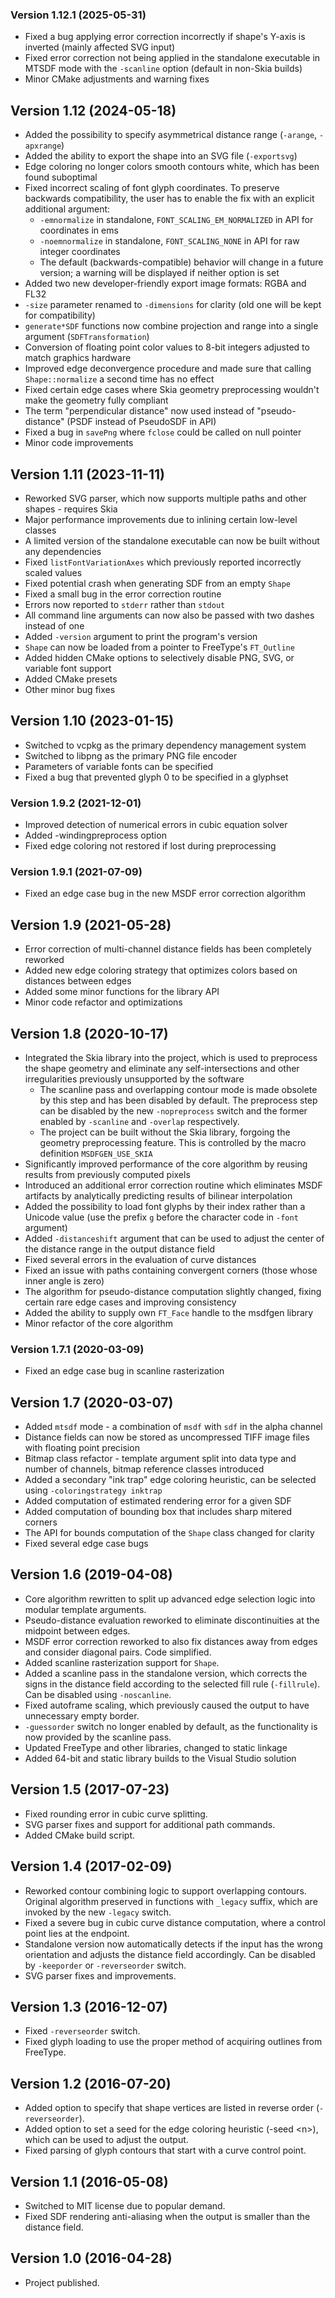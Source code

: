 
### Version 1.12.1 (2025-05-31)

- Fixed a bug applying error correction incorrectly if shape's Y-axis is inverted (mainly affected SVG input)
- Fixed error correction not being applied in the standalone executable in MTSDF mode with the `-scanline` option (default in non-Skia builds)
- Minor CMake adjustments and warning fixes

## Version 1.12 (2024-05-18)

- Added the possibility to specify asymmetrical distance range (`-arange`, `-apxrange`)
- Added the ability to export the shape into an SVG file (`-exportsvg`)
- Edge coloring no longer colors smooth contours white, which has been found suboptimal
- Fixed incorrect scaling of font glyph coordinates. To preserve backwards compatibility, the user has to enable the fix with an explicit additional argument:
    - `-emnormalize` in standalone, `FONT_SCALING_EM_NORMALIZED` in API for coordinates in ems
    - `-noemnormalize` in standalone, `FONT_SCALING_NONE` in API for raw integer coordinates
    - The default (backwards-compatible) behavior will change in a future version; a warning will be displayed if neither option is set
- Added two new developer-friendly export image formats: RGBA and FL32
- `-size` parameter renamed to `-dimensions` for clarity (old one will be kept for compatibility)
- `generate*SDF` functions now combine projection and range into a single argument (`SDFTransformation`)
- Conversion of floating point color values to 8-bit integers adjusted to match graphics hardware
- Improved edge deconvergence procedure and made sure that calling `Shape::normalize` a second time has no effect
- Fixed certain edge cases where Skia geometry preprocessing wouldn't make the geometry fully compliant
- The term "perpendicular distance" now used instead of "pseudo-distance" (PSDF instead of PseudoSDF in API)
- Fixed a bug in `savePng` where `fclose` could be called on null pointer
- Minor code improvements

## Version 1.11 (2023-11-11)

- Reworked SVG parser, which now supports multiple paths and other shapes - requires Skia
- Major performance improvements due to inlining certain low-level classes
- A limited version of the standalone executable can now be built without any dependencies
- Fixed `listFontVariationAxes` which previously reported incorrectly scaled values
- Fixed potential crash when generating SDF from an empty `Shape`
- Fixed a small bug in the error correction routine
- Errors now reported to `stderr` rather than `stdout`
- All command line arguments can now also be passed with two dashes instead of one
- Added `-version` argument to print the program's version
- `Shape` can now be loaded from a pointer to FreeType's `FT_Outline`
- Added hidden CMake options to selectively disable PNG, SVG, or variable font support
- Added CMake presets
- Other minor bug fixes

## Version 1.10 (2023-01-15)

- Switched to vcpkg as the primary dependency management system
- Switched to libpng as the primary PNG file encoder
- Parameters of variable fonts can be specified
- Fixed a bug that prevented glyph 0 to be specified in a glyphset

### Version 1.9.2 (2021-12-01)

- Improved detection of numerical errors in cubic equation solver
- Added -windingpreprocess option
- Fixed edge coloring not restored if lost during preprocessing

### Version 1.9.1 (2021-07-09)

- Fixed an edge case bug in the new MSDF error correction algorithm

## Version 1.9 (2021-05-28)

- Error correction of multi-channel distance fields has been completely reworked
- Added new edge coloring strategy that optimizes colors based on distances between edges
- Added some minor functions for the library API
- Minor code refactor and optimizations

## Version 1.8 (2020-10-17)

- Integrated the Skia library into the project, which is used to preprocess the shape geometry and eliminate any self-intersections and other irregularities previously unsupported by the software
    - The scanline pass and overlapping contour mode is made obsolete by this step and has been disabled by default. The preprocess step can be disabled by the new `-nopreprocess` switch and the former enabled by `-scanline` and `-overlap` respectively.
    - The project can be built without the Skia library, forgoing the geometry preprocessing feature. This is controlled by the macro definition `MSDFGEN_USE_SKIA`
- Significantly improved performance of the core algorithm by reusing results from previously computed pixels
- Introduced an additional error correction routine which eliminates MSDF artifacts by analytically predicting results of bilinear interpolation
- Added the possibility to load font glyphs by their index rather than a Unicode value (use the prefix `g` before the character code in `-font` argument)
- Added `-distanceshift` argument that can be used to adjust the center of the distance range in the output distance field
- Fixed several errors in the evaluation of curve distances
- Fixed an issue with paths containing convergent corners (those whose inner angle is zero)
- The algorithm for pseudo-distance computation slightly changed, fixing certain rare edge cases and improving consistency
- Added the ability to supply own `FT_Face` handle to the msdfgen library
- Minor refactor of the core algorithm

### Version 1.7.1 (2020-03-09)

- Fixed an edge case bug in scanline rasterization

## Version 1.7 (2020-03-07)

- Added `mtsdf` mode - a combination of `msdf` with `sdf` in the alpha channel
- Distance fields can now be stored as uncompressed TIFF image files with floating point precision
- Bitmap class refactor - template argument split into data type and number of channels, bitmap reference classes introduced
- Added a secondary "ink trap" edge coloring heuristic, can be selected using `-coloringstrategy inktrap`
- Added computation of estimated rendering error for a given SDF
- Added computation of bounding box that includes sharp mitered corners
- The API for bounds computation of the `Shape` class changed for clarity
- Fixed several edge case bugs

## Version 1.6 (2019-04-08)

- Core algorithm rewritten to split up advanced edge selection logic into modular template arguments.
- Pseudo-distance evaluation reworked to eliminate discontinuities at the midpoint between edges.
- MSDF error correction reworked to also fix distances away from edges and consider diagonal pairs. Code simplified.
- Added scanline rasterization support for `Shape`.
- Added a scanline pass in the standalone version, which corrects the signs in the distance field according to the selected fill rule (`-fillrule`). Can be disabled using `-noscanline`.
- Fixed autoframe scaling, which previously caused the output to have unnecessary empty border.
- `-guessorder` switch no longer enabled by default, as the functionality is now provided by the scanline pass.
- Updated FreeType and other libraries, changed to static linkage
- Added 64-bit and static library builds to the Visual Studio solution

## Version 1.5 (2017-07-23)

- Fixed rounding error in cubic curve splitting.
- SVG parser fixes and support for additional path commands.
- Added CMake build script.

## Version 1.4 (2017-02-09)

- Reworked contour combining logic to support overlapping contours. Original algorithm preserved in functions with `_legacy` suffix, which are invoked by the new `-legacy` switch.
- Fixed a severe bug in cubic curve distance computation, where a control point lies at the endpoint.
- Standalone version now automatically detects if the input has the wrong orientation and adjusts the distance field accordingly. Can be disabled by `-keeporder` or `-reverseorder` switch.
- SVG parser fixes and improvements.

## Version 1.3 (2016-12-07)

- Fixed `-reverseorder` switch.
- Fixed glyph loading to use the proper method of acquiring outlines from FreeType.

## Version 1.2 (2016-07-20)

- Added option to specify that shape vertices are listed in reverse order (`-reverseorder`).
- Added option to set a seed for the edge coloring heuristic (-seed \<n\>), which can be used to adjust the output.
- Fixed parsing of glyph contours that start with a curve control point.

## Version 1.1 (2016-05-08)

- Switched to MIT license due to popular demand.
- Fixed SDF rendering anti-aliasing when the output is smaller than the distance field.

## Version 1.0 (2016-04-28)

- Project published.
